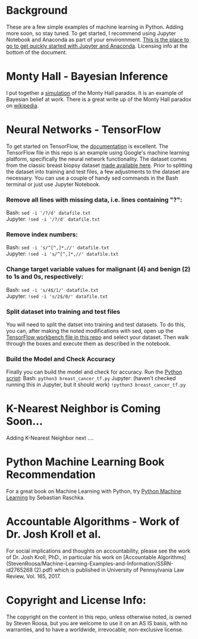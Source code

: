# Background
These are a few simple examples of machine learning in Python.  Adding more soon, so stay tuned.
To get started, I recommend using Jupyter Notebook and Anaconda as part of your environnment. <a href="http://jupyter.org/install.html">This is the place to go to get quickly started with Jupyter and Anaconda</a>. Licensing info at the bottom of the document.

# Monty Hall - Bayesian Inference
I put together a [simulation](StevenRoosa/Machine-Learning-Examples-and-Information/monty_hall.ipynb) of the Monty Hall paradox. It is an example of Bayesian belief at work.
There is a great write up of the Monty Hall paradox on <a href="https://en.wikipedia.org/wiki/Monty_Hall_problem">wikipedia</a>.

# Neural Networks - TensorFlow
To get started on TensorFlow, the <a href="https://www.tensorflow.org/get_started/os_setup">documentation</a> is excellent.
The TensorFlow file in this repo is an example using Google's machine learning platform,
specifically the neural network functionality.  The dataset comes from the classic breast
biopsy dataset <a href="https://archive.ics.uci.edu/ml/machine-learning-databases/breast-cancer-wisconsin/breast-cancer-wisconsin.data">made available here</a>.  Prior to splitting the dataset into training and test files, a few adjustments to the dataset are necessary. You can use a couple of handy sed commands in the Bash terminal or just use Jupyter Notebook.
  
### Remove all lines with missing data, i.e. lines containing "?":  
Bash: `sed -i '/?/d' datafile.txt`  
Jupyter: `!sed -i '/?/d' datafile.txt`

### Remove index numbers:  
Bash: `sed -i 's/^[^,]*,//' datafile.txt`  
Jupyter: `!sed -i 's/^[^,]*,//' datafile.txt` 

### Change target variable values for malignant (4) and benign (2) to 1s and 0s, respectively:  
Bash: `sed -i 's/4$/1/' datafile.txt`  
Jupyter: `!sed -i 's/2$/0/' datafile.txt`  

### Split dataset into training and test files
You will need to split the datset into training and test datasets. To do this, you can, after making the noted modifications with sed, open up the [TensorFlow workbench file in this repo](StevenRoosa/Machine-Learning-Examples-and-Information/tensor_workbench.ipynb) and select your dataset.  Then walk through the boxes and execute them as described in the notebook.  
  
### Build the Model and Check Accuracy  
Finally you can build the model and check for accuracy.  Run the [Python script](StevenRoosa/Machine-Learning-Examples-and-Information/breast_cancer_tf.py):
Bash: `python3 breast_cancer_tf.py`
Jupyter: (haven't checked running this in Jupyter, but it should work) `!python3 breast_cancer_tf.py`
  
# K-Nearest Neighbor is Coming Soon...
Adding K-Nearest Neighbor next ....

# Python Machine Learning Book Recommendation
For a great book on Machine Learning with Python, try <a href="https://www.amazon.com/Python-Machine-Learning-Sebastian-Raschka/dp/1783555130/">Python Machine Learning</a> by Sebastian Raschka.

# Accountable Algorithms - Work of Dr. Josh Kroll et al.
For social implications and thoughts on accountability, 
please see the work of Dr. Josh Kroll, PhD., in particular his work on 
[Accountable Algorithms](StevenRoosa/Machine-Learning-Examples-and-Information/SSRN-id2765268 (2).pdf) which is published in University of Pennsylvania Law Review, Vol. 165, 2017. 

# Copyright and License Info:
The copyright on the content in this repo, unless otherwise noted, is owned by Steven Roosa, but you are welcome to use it on an AS IS basis, with no warranties, and to have a worldwide, irrevocable, non-exclusive license.
